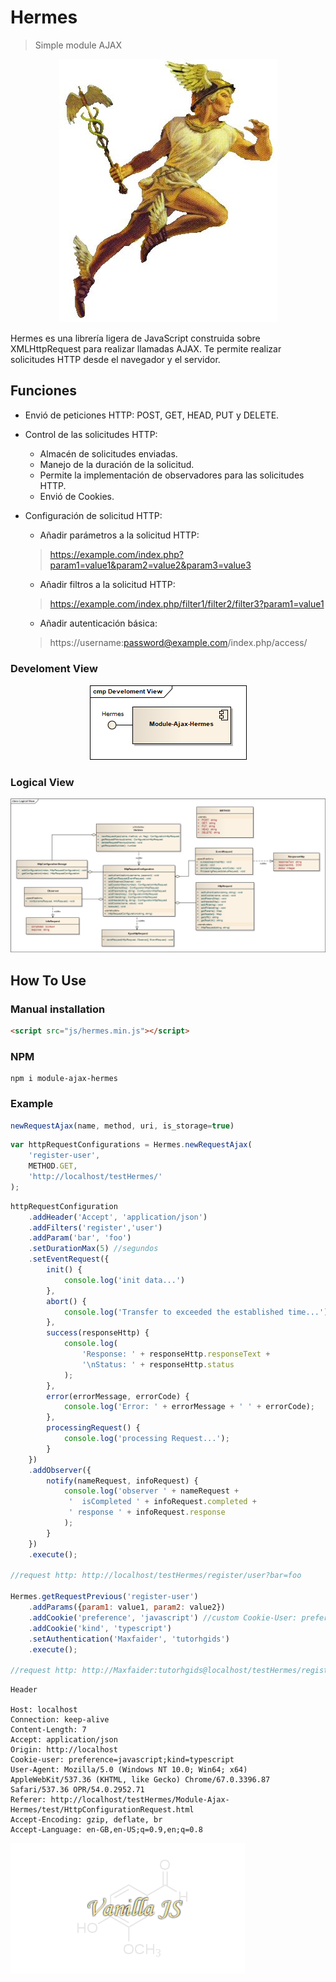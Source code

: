 # Hermes

> Simple module AJAX

<p align="center">
    <img src="docs/img/hermes.jpg" alt="Hermes-image" />
</p>

Hermes es una librería ligera de JavaScript construida sobre XMLHttpRequest para realizar llamadas AJAX. Te permite realizar solicitudes HTTP desde el navegador y el servidor.

## Funciones

- Envió de peticiones HTTP: POST, GET, HEAD, PUT y DELETE.

- Control de las solicitudes HTTP:
    -   Almacén de solicitudes enviadas.
    -   Manejo de la duración de la solicitud.
    -   Permite la implementación de observadores para las solicitudes HTTP.
    -   Envió de Cookies.

- Configuración de solicitud HTTP:
    -   Añadir parámetros a la solicitud HTTP:
    >   https://example.com/index.php?param1=value1&param2=value2&param3=value3

    -   Añadir filtros a la solicitud HTTP:
    >   https://example.com/index.php/filter1/filter2/filter3?param1=value1

    -   Añadir autenticación básica:
    >   https://username:password@example.com/index.php/access/

### Develoment View

<p align="center">
    <img src="docs/img/Develoment-View.png" alt="Develoment-View" />
</p>

### Logical View
![Logical-View](docs/img/Logical-View.png)

## How To Use

### Manual installation

```html
<script src="js/hermes.min.js"></script>
```
### NPM

```console
npm i module-ajax-hermes
```

### Example

```js
newRequestAjax(name, method, uri, is_storage=true)
```

```js
var httpRequestConfigurations = Hermes.newRequestAjax(
    'register-user',
    METHOD.GET,
    'http://localhost/testHermes/'
);
```

```js
httpRequestConfiguration
    .addHeader('Accept', 'application/json')
    .addFilters('register','user')
    .addParam('bar', 'foo')
    .setDurationMax(5) //segundos
    .setEventRequest({
        init() {
            console.log('init data...')
        },
        abort() {
            console.log('Transfer to exceeded the established time...');
        },
        success(responseHttp) {
            console.log(
                'Response: ' + responseHttp.responseText +
                '\nStatus: ' + responseHttp.status
            );
        },
        error(errorMessage, errorCode) {
            console.log('Error: ' + errorMessage + ' ' + errorCode);
        },
        processingRequest() {
            console.log('processing Request...');
        }
    })
    .addObserver({
        notify(nameRequest, infoRequest) {
            console.log('observer ' + nameRequest +
             '  isCompleted ' + infoRequest.completed +
             ' response ' + infoRequest.response
            );
        }
    })
    .execute();

//request http: http://localhost/testHermes/register/user?bar=foo

Hermes.getRequestPrevious('register-user')
    .addParams({param1: value1, param2: value2})
    .addCookie('preference', 'javascript') //custom Cookie-User: preference=javascript
    .addCookie('kind', 'typescript')
    .setAuthentication('Maxfaider', 'tutorhgids')
    .execute();

//request http: http://Maxfaider:tutorhgids@localhost/testHermes/register/user?bar=foo&param1=value1&param2=value2
```

```http
Header

Host: localhost
Connection: keep-alive
Content-Length: 7
Accept: application/json
Origin: http://localhost
Cookie-user: preference=javascript;kind=typescript
User-Agent: Mozilla/5.0 (Windows NT 10.0; Win64; x64) AppleWebKit/537.36 (KHTML, like Gecko) Chrome/67.0.3396.87 Safari/537.36 OPR/54.0.2952.71
Referer: http://localhost/testHermes/Module-Ajax-Hermes/test/HttpConfigurationRequest.html
Accept-Encoding: gzip, deflate, br
Accept-Language: en-GB,en-US;q=0.9,en;q=0.8
```

![vanilla-js](docs/img/vanillajs.png)
